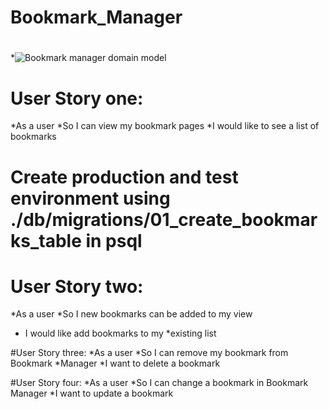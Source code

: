 # Bookmark_Manager
#
*![Bookmark manager domain model](./Domainmodel_userstory1.png)


# User Story one:
*As a user
*So I can view my bookmark pages
*I would like to see a list of bookmarks

# Create production and test environment using ./db/migrations/01_create_bookmarks_table in psql

# User Story two:
*As a user
*So I new bookmarks can be added to my view
* I would like add bookmarks to my *existing list

#User Story three:
*As a user
*So I can remove my bookmark from Bookmark *Manager
*I want to delete a bookmark

#User Story four:
*As a user
*So I can change a bookmark in Bookmark Manager
*I want to update a bookmark
